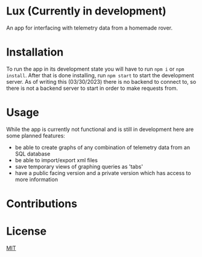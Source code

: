 # Lux (Currently in development)
An app for interfacing with telemetry data from a homemade rover.

# Installation

To run the app in its development state you will have to run <code>npm i</code> or <code>npm install</code>. After that is done installing, run <code>npm start</code> to start the development server. As of writing this (03/30/2023) there is no backend to connect to, so there is not a backend server to start in order to make requests from. 

# Usage

While the app is currently not functional and is still in development here are some planned features:
* be able to create graphs of any combination of telemetry data from an SQL database
* be able to import/export xml files
* save temporary views of graphing queries as 'tabs'
* have a public facing version and a private version which has access to more information

# Contributions

# License 
[MIT](https://choosealicense.com/licenses/mit/)
